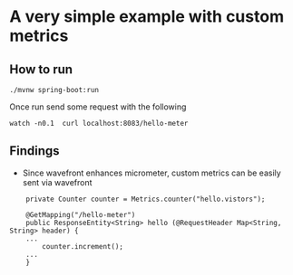 # A very simple example with custom metrics

## How to run

```
./mvnw spring-boot:run
```

Once run send some request with the following

```
watch -n0.1  curl localhost:8083/hello-meter
```

## Findings
* Since wavefront enhances micrometer, custom metrics can be easily sent via wavefront

```
	private Counter counter = Metrics.counter("hello.vistors");

	@GetMapping("/hello-meter")
	public ResponseEntity<String> hello (@RequestHeader Map<String, String> header) {
    ...
		counter.increment();
    ...
	}
```
